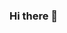 ### Hi there 👋

<!--
**bkoffmeow/bkoffmeow** is a ✨ _special_ ✨ repository because its `README.md` (this file) appears on your GitHub profile.

Here are some ideas to get you started:

- 🔭 I’m currently working on ...fcking my fiance over 🥲
- 🌱 I’m currently learning .. to be even.moore evil 
- 👯 I’m looking to collaborate on ...the whole.city 
- 🤔 I’m looking for help with ... Being mentally act rightless
- 💬 Ask me about ...
- 📫 How to reach me: ...u can't due to my cold souless heart ❤️
- 😄 Pronouns: ...
- ⚡ Fun fact: ...he's going to kill me 🤫
-->
